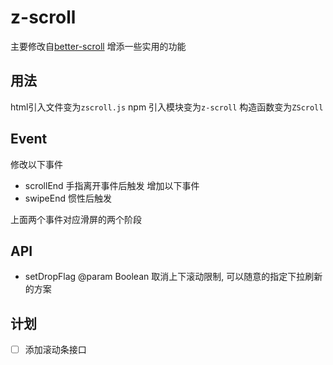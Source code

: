 # z-scroll

主要修改自[better-scroll](https://github.com/ustbhuangyi/better-scroll)
增添一些实用的功能

## 用法
html引入文件变为`zscroll.js`
npm 引入模块变为`z-scroll`
构造函数变为`ZScroll`

## Event
修改以下事件
- scrollEnd 手指离开事件后触发
增加以下事件
- swipeEnd 惯性后触发

上面两个事件对应滑屏的两个阶段

## API
- setDropFlag @param Boolean 取消上下滚动限制, 可以随意的指定下拉刷新的方案

## 计划
- [ ] 添加滚动条接口
